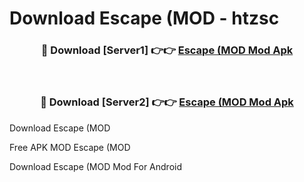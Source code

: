 # Download Escape (MOD - htzsc



<div align="center">
<h3>🔴 Download [Server1] 👉👉 <a href="https://momento.my/?title=Escape_(MOD">Escape (MOD Mod Apk</a></h3><br>

<h3>🔴 Download [Server2] 👉👉 <a href="https://momento.my/?title=Escape_(MOD">Escape (MOD Mod Apk</a></h3>
</div>



Download Escape (MOD 

Free APK MOD Escape (MOD 

Download Escape (MOD Mod For Android
